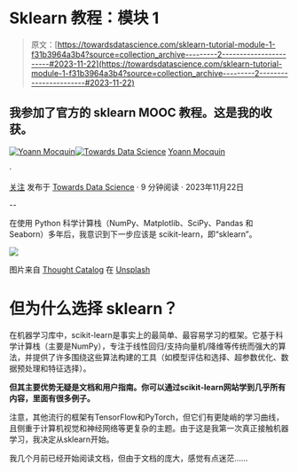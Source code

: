 # Sklearn 教程：模块 1

> 原文：[https://towardsdatascience.com/sklearn-tutorial-module-1-f31b3964a3b4?source=collection_archive---------2-----------------------#2023-11-22](https://towardsdatascience.com/sklearn-tutorial-module-1-f31b3964a3b4?source=collection_archive---------2-----------------------#2023-11-22)

## **我参加了官方的 sklearn MOOC 教程。这是我的收获。**

[](https://mocquin.medium.com/?source=post_page-----f31b3964a3b4--------------------------------)[![Yoann Mocquin](../Images/b30a0f70c56972aabd2bc0a74baa90bb.png)](https://mocquin.medium.com/?source=post_page-----f31b3964a3b4--------------------------------)[](https://towardsdatascience.com/?source=post_page-----f31b3964a3b4--------------------------------)[![Towards Data Science](../Images/a6ff2676ffcc0c7aad8aaf1d79379785.png)](https://towardsdatascience.com/?source=post_page-----f31b3964a3b4--------------------------------) [Yoann Mocquin](https://mocquin.medium.com/?source=post_page-----f31b3964a3b4--------------------------------)

·

[关注](https://medium.com/m/signin?actionUrl=https%3A%2F%2Fmedium.com%2F_%2Fsubscribe%2Fuser%2F173731d06320&operation=register&redirect=https%3A%2F%2Ftowardsdatascience.com%2Fsklearn-tutorial-module-1-f31b3964a3b4&user=Yoann+Mocquin&userId=173731d06320&source=post_page-173731d06320----f31b3964a3b4---------------------post_header-----------) 发布于 [Towards Data Science](https://towardsdatascience.com/?source=post_page-----f31b3964a3b4--------------------------------) · 9 分钟阅读 · 2023年11月22日

--

[](https://medium.com/m/signin?actionUrl=https%3A%2F%2Fmedium.com%2F_%2Fbookmark%2Fp%2Ff31b3964a3b4&operation=register&redirect=https%3A%2F%2Ftowardsdatascience.com%2Fsklearn-tutorial-module-1-f31b3964a3b4&source=-----f31b3964a3b4---------------------bookmark_footer-----------)

在使用 Python 科学计算栈（NumPy、Matplotlib、SciPy、Pandas 和 Seaborn）多年后，我意识到下一步应该是 scikit-learn，即“sklearn”。

![](../Images/8bd6d36b3e9ecfab66a7bc1ed7c91f80.png)

图片来自 [Thought Catalog](https://unsplash.com/@thoughtcatalog?utm_source=medium&utm_medium=referral) 在 [Unsplash](https://unsplash.com/?utm_source=medium&utm_medium=referral)

# 但为什么选择 sklearn？

在机器学习库中，scikit-learn是事实上的最简单、最容易学习的框架。它基于科学计算栈（主要是NumPy），专注于线性回归/支持向量机/降维等传统而强大的算法，并提供了许多围绕这些算法构建的工具（如模型评估和选择、超参数优化、数据预处理和特征选择）。

**但其主要优势无疑是文档和用户指南。你可以通过scikit-learn网站学到几乎所有内容，里面有很多例子。**

注意，其他流行的框架有TensorFlow和PyTorch，但它们有更陡峭的学习曲线，且侧重于计算机视觉和神经网络等更复杂的主题。由于这是我第一次真正接触机器学习，我决定从sklearn开始。

我几个月前已经开始阅读文档，但由于文档的庞大，感觉有点迷茫……

